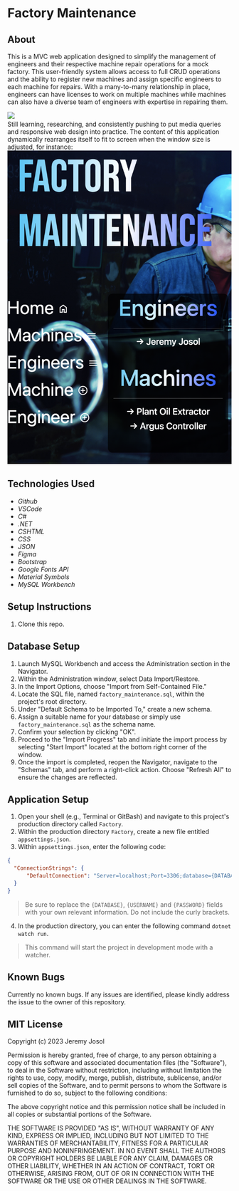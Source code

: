 # Factory Maintenance

## About

This is a MVC web application designed to simplify the management of engineers and their respective machine repair operations for a mock factory. This user-friendly system allows access to full CRUD operations and the ability to register new machines and assign specific engineers to each machine for repairs. With a many-to-many relationship in place, engineers can have licenses to work on multiple machines while machines can also have a diverse team of engineers with expertise in repairing them. 

<html>
<img src="Factory/wwwroot/img/FactoryMaintenance.jpg">
</html>
<br />
Still learning, researching, and consistently pushing to put media queries and responsive web design into practice. The content of this application dynamically rearranges itself to fit to screen when the window size is adjusted, for instance:

<html>
<img src="Factory/wwwroot/img/FactoryMaintenanceResponsive.jpg">

## Technologies Used
* _Github_
* _VSCode_
* _C#_
* _.NET_
* _CSHTML_
* _CSS_
* _JSON_
* _Figma_
* _Bootstrap_
* _Google Fonts API_
* _Material Symbols_
* _MySQL Workbench_

## Setup Instructions

1. Clone this repo.

## Database Setup

1. Launch MySQL Workbench and access the Administration section in the Navigator.
2. Within the Administration window, select Data Import/Restore.
3. In the Import Options, choose "Import from Self-Contained File."
4. Locate the SQL file, named `factory_maintenance.sql`, within the project's root directory.
5. Under "Default Schema to be Imported To," create a new schema.
6. Assign a suitable name for your database or simply use `factory_maintenance.sql` as the schema name.
7. Confirm your selection by clicking "OK".
8. Proceed to the "Import Progress" tab and initiate the import process by selecting "Start Import" located at the bottom right corner of the window.
9. Once the import is completed, reopen the Navigator, navigate to the "Schemas" tab, and perform a right-click action. Choose "Refresh All" to ensure the changes are reflected.

## Application Setup

1. Open your shell (e.g., Terminal or GitBash) and navigate to this project's production directory called `Factory`. 
2. Within the production directory `Factory`, create a new file entitled `appsettings.json`.
3. Within `appsettings.json`, enter the following code:
```json
{
  "ConnectionStrings": {
      "DefaultConnection": "Server=localhost;Port=3306;database={DATABASE};uid={USERNAME};pwd={PASSWORD};",
  }
}
```
  > Be sure to replace the `{DATABASE}`, `{USERNAME}` and `{PASSWORD}` fields with your own relevant information. Do not include the curly brackets.
4. In the production directory, you can enter the following command `dotnet watch run`.
  > This command will start the project in development mode with a watcher.

## Known Bugs

Currently no known bugs. If any issues are identified, please kindly address the issue to the owner of this repository.

## MIT License

Copyright (c) 2023 Jeremy Josol

Permission is hereby granted, free of charge, to any person obtaining a copy of this software and associated documentation files (the "Software"), to deal in the Software without restriction, including without limitation the rights to use, copy, modify, merge, publish, distribute, sublicense, and/or sell copies of the Software, and to permit persons to whom the Software is furnished to do so, subject to the following conditions:

The above copyright notice and this permission notice shall be included in all copies or substantial portions of the Software.

THE SOFTWARE IS PROVIDED "AS IS", WITHOUT WARRANTY OF ANY KIND, EXPRESS OR IMPLIED, INCLUDING BUT NOT LIMITED TO THE WARRANTIES OF MERCHANTABILITY, FITNESS FOR A PARTICULAR PURPOSE AND NONINFRINGEMENT. IN NO EVENT SHALL THE AUTHORS OR COPYRIGHT HOLDERS BE LIABLE FOR ANY CLAIM, DAMAGES OR OTHER LIABILITY, WHETHER IN AN ACTION OF CONTRACT, TORT OR OTHERWISE, ARISING FROM, OUT OF OR IN CONNECTION WITH THE SOFTWARE OR THE USE OR OTHER DEALINGS IN THE SOFTWARE.